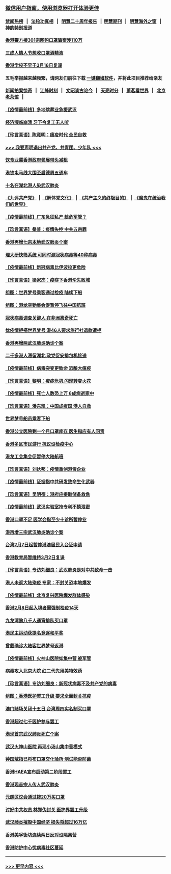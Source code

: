 ### [微信用户指南，使用浏览器打开体验更佳](https://github.com/gfw-breaker/banned-news1/blob/master/indexes/wechat-guide.md?t=0)
#### [禁闻热榜](热点新闻.md?t=0)  &nbsp;&nbsp;|&nbsp;&nbsp; [法轮功真相](https://github.com/gfw-breaker/truth/blob/master/README.md?t=0) &nbsp;&nbsp;|&nbsp;&nbsp; [明慧二十周年报告](https://github.com/gfw-breaker/mh-reports/blob/master/README.md?t=0) &nbsp;&nbsp;|&nbsp;&nbsp;[明慧期刊](https://github.com/gfw-breaker/mh-qikan) &nbsp;&nbsp;|&nbsp;&nbsp; [明慧海外之窗](https://github.com/gfw-breaker/mh-news/blob/master/README.md?t=0) &nbsp;&nbsp;|&nbsp;&nbsp; [神韵特别报道](https://github.com/gfw-breaker/mh-news/blob/master/shenyun.md?t=0)
#### [香港警方接301宗网购口罩骗案涉110万](../pages/nsc415/n11867572.md?t=02141544) 
#### [三成人情人节想收口罩酒精液](../pages/nsc415/n11867523.md?t=02141544) 
#### [香港学校不早于3月16日复课](../pages/nsc415/n11867498.md?t=02141544) 
#### 五毛举报越来越频繁，请网友们前往下载 [一键翻墙软件](https://github.com/gfw-breaker/ssr-accounts)，并将此项目推荐给亲友
#### [新闻拍案惊奇](https://github.com/gfw-breaker/banned-news1/blob/master/pages/link4.md) &nbsp;&nbsp;|&nbsp;&nbsp; [江峰时刻](https://github.com/gfw-breaker/banned-news1/blob/master/pages/link4.md) &nbsp;&nbsp;|&nbsp;&nbsp; [文昭谈古论今](https://github.com/gfw-breaker/banned-news1/blob/master/pages/link4.md) &nbsp;&nbsp;|&nbsp;&nbsp; [天亮时分](https://github.com/gfw-breaker/banned-news1/blob/master/pages/link4.md) &nbsp;&nbsp;|&nbsp;&nbsp; [萧茗看世界](https://github.com/gfw-breaker/banned-news1/blob/master/pages/link4.md) &nbsp;&nbsp;|&nbsp;&nbsp; [北京老茶馆](https://github.com/gfw-breaker/banned-news1/blob/master/pages/link4.md) &nbsp;&nbsp;|&nbsp;&nbsp; 
#### [【疫情最前线】多地殡葬业急援武汉](../pages/nsc415/n11866914.md?t=02141544) 
#### [经济濒临崩溃 习下令复工无人听](../pages/nsc415/n11867269.md?t=02141544) 
#### [【珍言真语】陈竟明：瘟疫时代 全民自救](../pages/nsc415/n11866765.md?t=02141544) 
#### [>>> 我要声明退出共产党、共青团、少年队 <<<](https://github.com/begood0513/goodnews/blob/master/quit/letter.md) 
#### [饮食业冀香港政府领展带头减租](../pages/nsc415/n11864876.md?t=02141544) 
#### [港铁屯马线大围至启德周五通车](../pages/nsc415/n11864842.md?t=02141544) 
#### [十名在湖北港人染武汉肺炎](../pages/nsc415/n11864807.md?t=02141544) 
#### [《九评共产党》](https://github.com/begood0513/9ping.md/blob/master/README.md) &nbsp;|&nbsp; [《解体党文化》](../../../../jtdwh.md/blob/master/README.md)  &nbsp;|&nbsp; [《共产主义的终极目的》](../../../../gczydzjmd.md/blob/master/README.md) &nbsp;|&nbsp; [《魔鬼在统治我们的世界》](../../../../mgztzwmdsj.md/blob/master/README.md) 
#### [【疫情最前线】广东急征私产 趁危军管？](../pages/nsc415/n11864205.md?t=02141544) 
#### [【珍言真语】桑普：疫情失控 中共五宗罪](../pages/nsc415/n11864157.md?t=02141544) 
#### [香港再增七宗本地武汉肺炎个案](../pages/nsc415/n11862405.md?t=02141544) 
#### [理大研快筛系统 可同时测冠状病毒等40种病毒](../pages/nsc415/n11862376.md?t=02141544) 
#### [【疫情最前线】新冠病毒比伊波拉更危险](../pages/nsc415/n11862199.md?t=02141544) 
#### [【珍言真语】梁家杰：疫症下香港沦失败城](../pages/nsc415/n11861588.md?t=02141544) 
#### [组图：世界梦号乘客通过检疫 陆续下船](../pages/nsc415/n11858302.md?t=02141544) 
#### [组图：港龙空勤集会促暂停飞往中国航班](../pages/nsc415/n11858190.md?t=02141544) 
#### [冠状病毒调查关键人 在非洲离奇死亡](../pages/nsc415/n11859798.md?t=02141544) 
#### [忧疫情拒搭世界梦号 港46人要求旅行社退款遭拒](../pages/nsc415/n11859849.md?t=02141544) 
#### [香港再增两武汉肺炎确诊个案](../pages/nsc415/n11859833.md?t=02141544) 
#### [二千多港人滞留湖北 政党促安排包机接送](../pages/nsc415/n11859831.md?t=02141544) 
#### [【疫情最前线】病毒突变更致命 恐酿大瘟疫](../pages/nsc415/n11859604.md?t=02141544) 
#### [【珍言真语】黎明：疫症危机 闪现转变火花](../pages/nsc415/n11859199.md?t=02141544) 
#### [【疫情最前线】死亡人数恐上万 6成病逝家中](../pages/nsc415/n11856687.md?t=02141544) 
#### [【珍言真语】潘东凯：中国成疫国 港人自救](../pages/nsc415/n11856962.md?t=02141544) 
#### [世界梦号船员乘客下船](../pages/nsc415/n11856883.md?t=02141544) 
#### [香港公立医院剩一个月口罩库存 医生指应有人问责](../pages/nsc415/n11856875.md?t=02141544) 
#### [香港多区市民游行 抗议设检疫中心](../pages/nsc415/n11856866.md?t=02141544) 
#### [港龙工会集会促暂停大陆航班](../pages/nsc415/n11856840.md?t=02141544) 
#### [【珍言真语】刘达邦：疫情重创港资企业](../pages/nsc415/n11854274.md?t=02141544) 
#### [【疫情最前线】证据指中共研发致命生化武器](../pages/nsc415/n11853087.md?t=02141544) 
#### [【珍言真语】吴明德：港府应提取储备救急](../pages/nsc415/n11852734.md?t=02141544) 
#### [【疫情最前线】武汉实验室抢专利不慎泄密](../pages/nsc415/n11850310.md?t=02141544) 
#### [香港口罩不足 医学会指至少十诊所暂停业](../pages/nsc415/n11850301.md?t=02141544) 
#### [港再增三宗武汉肺炎确诊个案](../pages/nsc415/n11850328.md?t=02141544) 
#### [台湾2月7日起暂停港澳居民入台证申请](../pages/nsc415/n11850304.md?t=02141544) 
#### [香港教育局暂维持3月2日复课](../pages/nsc415/n11850260.md?t=02141544) 
#### [【珍言真语】专访刘细良：武汉肺炎是对中共致命一击](../pages/nsc415/n11849934.md?t=02141544) 
#### [港人未返大陆染疫 专家：不封关恐本地爆发](../pages/nsc415/n11848021.md?t=02141544) 
#### [【疫情最前线】北京复兴医院爆发群体感染](../pages/nsc415/n11847626.md?t=02141544) 
#### [香港2月8日起入境者需强制检疫14天](../pages/nsc415/n11847658.md?t=02141544) 
#### [九龙湾逾八千人通宵排队买口罩](../pages/nsc415/n11847647.md?t=02141544) 
#### [港民主运动获提名竞逐和平奖](../pages/nsc415/n11847633.md?t=02141544) 
#### [曾载确诊大陆客世界梦号返港](../pages/nsc415/n11847608.md?t=02141544) 
#### [【疫情最前线】火神山医院如集中营 被军管](../pages/nsc415/n11847524.md?t=02141544) 
#### [病毒攻入北京大院 红二代先用美特效药](../pages/nsc415/n11847427.md?t=02141544) 
#### [【珍言真语】专访刘细良：新冠状病毒不及共产党的病毒](../pages/nsc415/n11847164.md?t=02141544) 
#### [组图：香港医护罢工升级 要求全面封关抗疫](../pages/nsc415/n11844107.md?t=02141544) 
#### [澳门赌场关闭十五日 台湾周四实名制买口罩](../pages/nsc415/n11845083.md?t=02141544) 
#### [香港超过七千医护参与罢工](../pages/nsc415/n11845051.md?t=02141544) 
#### [港现首宗武汉肺炎死亡个案](../pages/nsc415/n11844998.md?t=02141544) 
#### [武汉火神山医院 再现小汤山集中营模式](../pages/nsc415/n11844763.md?t=02141544) 
#### [钟国斌指已将布口罩交化验所 测试能否防菌](../pages/nsc415/n11842783.md?t=02141544) 
#### [香港HAEA宣布启动第二阶段罢工](../pages/nsc415/n11842723.md?t=02141544) 
#### [香港现首宗人传人武汉肺炎](../pages/nsc415/n11842766.md?t=02141544) 
#### [元朗区议会通过拨20万买口罩](../pages/nsc415/n11842754.md?t=02141544) 
#### [讨好中共权贵 林郑伪封关 医护界罢工升级](../pages/nsc415/n11842359.md?t=02141544) 
#### [武汉肺炎摧毁中国经济 损失将超过16万亿](../pages/nsc415/n11839723.md?t=02141544) 
#### [香港美孚街坊连续两日反对设隔离营](../pages/nsc415/n11839962.md?t=02141544) 
#### [香港防护中心忧病毒社区蔓延](../pages/nsc415/n11839933.md?t=02141544) 

----
#### [ >>> 更早内容 <<< ](../indexes/nsc415-earlier.md)
